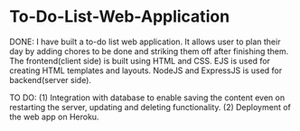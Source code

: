 # To-Do-List-Web-Application
DONE:
I have built a to-do list web application. It allows user to plan their day by adding chores to be done and striking them off after finishing them. 
The frontend(client side) is built using HTML and CSS. EJS is used for creating HTML templates and layouts. NodeJS and ExpressJS is used for backend(server side).

TO DO:
(1) Integration with database to enable saving the content even on restarting the server, updating and deleting functionality.
(2) Deployment of the web app on Heroku.

